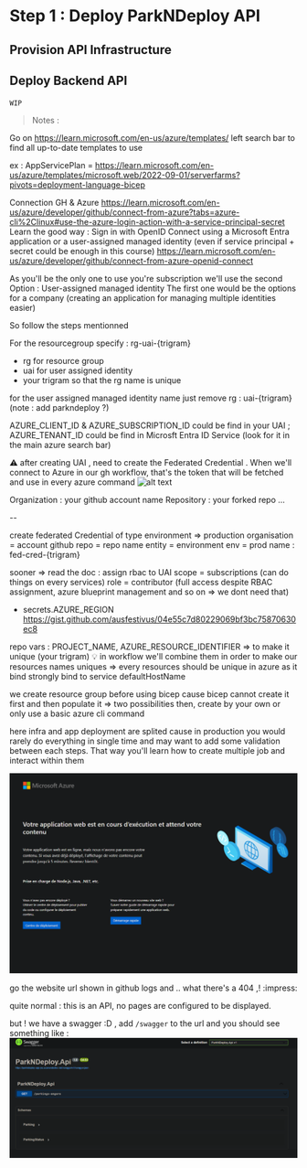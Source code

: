 # Step 1 : Deploy ParkNDeploy API



## Provision API Infrastructure

### 


## Deploy Backend API

`WIP`

> Notes : 

Go on  https://learn.microsoft.com/en-us/azure/templates/  left search bar to find all up-to-date templates to use

ex : AppServicePlan = https://learn.microsoft.com/en-us/azure/templates/microsoft.web/2022-09-01/serverfarms?pivots=deployment-language-bicep

Connection GH & Azure https://learn.microsoft.com/en-us/azure/developer/github/connect-from-azure?tabs=azure-cli%2Clinux#use-the-azure-login-action-with-a-service-principal-secret
Learn the good way : Sign in with OpenID Connect using a Microsoft Entra application or a user-assigned managed identity (even if service principal + secret could be enough in this course)
https://learn.microsoft.com/en-us/azure/developer/github/connect-from-azure-openid-connect

As you'll be the only one to use you're subscription we'll use the second Option : User-assigned managed identity
The first one would be the options for a company (creating an application for managing multiple identities easier)

So follow the steps mentionned

For the resourcegroup specify : rg-uai-{trigram}

- rg for resource group
- uai for user assigned identity
- your trigram so that the rg name is unique

for the user assigned managed identity name just remove rg : uai-{trigram} (note : add parkndeploy ?)

AZURE_CLIENT_ID & AZURE_SUBSCRIPTION_ID could be find in your UAI ; AZURE_TENANT_ID could be find in Microsft Entra ID Service (look for it in the main azure search bar)

:warning: after creating UAI , need to create the Federated Credential . When we'll connect to Azure in our gh workflow, that's the token that will be fetched and use in every azure command
![alt text](image.png)

Organization : your github account name
Repository : your forked repo
...

-- 

create federated Credential of type environment => production 
organisation = account github
repo = repo name
entity = environment
env = prod
name : fed-cred-{trigram}


sooner => read the doc : assign rbac to UAI 
scope = subscriptions (can do things on every services)
role = contributor (full access despite RBAC assignment, azure blueprint management and so on => we dont need that)

+ secrets.AZURE_REGION
https://gist.github.com/ausfestivus/04e55c7d80229069bf3bc75870630ec8


repo vars : PROJECT_NAME,  AZURE_RESOURCE_IDENTIFIER => to make it unique (your trigram)
:bulb: in workflow we'll combine them in order to make our resources names uniques => every resources should be unique in azure as it bind strongly bind to service defaultHostName

we create resource group before using bicep cause bicep cannot create it first and then populate it
=> two possibilities then, create by your own or only use a basic azure cli command

here infra and app deployment are splited cause in production you would rarely do everything in single time and may want to add some validation between each steps.
That way you'll learn how to create multiple job and interact within them

![default page app service](./assets/app_service_default_page.png)

go the website url shown in github logs and .. what there's a 404 ,! :impress:

quite normal : this is an API, no pages are configured to be displayed.
 
 but ! we have a swagger :D , add `/swagger` to the url and you should see something like : 
 ![backend swagger](./assets/backend_swagger.png)
